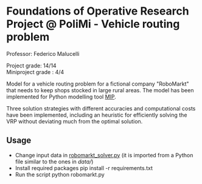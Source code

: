 # Foundations of Operative Research Project @ PoliMi - Vehicle routing problem
Professor: Federico Malucelli

Project grade: 14/14  
Miniproject grade : 4/4

Model for a vehicle routing problem for a fictional company "RoboMarkt" that needs to keep shops stocked in large rural areas. The model has been implemented for Python modelling tool [MIP](https://www.python-mip.com/). 

Three solution strategies with different accuracies and computational costs have been implemented, including an heuristic for efficiently solving the VRP without deviating much from the optimal solution.

## Usage
- Change input data in [robomarkt_solver.py](https://github.com/leonardo-panseri/for-project-2022/blob/30a96135b40e3458e5acb1865d755aa7ca72a1e7/robomarkt_solver.py#L12) (it is imported from a Python file similar to the ones in *data/*)
- Install required packages
    pip install -r requirements.txt
- Run the script
    python robomarkt.py
